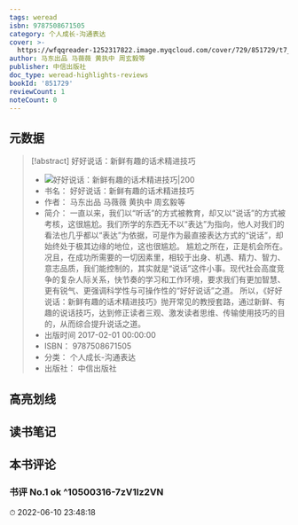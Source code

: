 ```yaml
---
tags: weread
isbn: 9787508671505
category: 个人成长-沟通表达
cover: >-
  https://wfqqreader-1252317822.image.myqcloud.com/cover/729/851729/t7_851729.jpg
author: 马东出品 马薇薇 黄执中 周玄毅等
publisher: 中信出版社
doc_type: weread-highlights-reviews
bookId: '851729'
reviewCount: 1
noteCount: 0
---
```

## 元数据
> [!abstract] 好好说话：新鲜有趣的话术精进技巧
> - ![ 好好说话：新鲜有趣的话术精进技巧|200](https://wfqqreader-1252317822.image.myqcloud.com/cover/729/851729/t7_851729.jpg)
> - 书名： 好好说话：新鲜有趣的话术精进技巧
> - 作者： 马东出品 马薇薇 黄执中 周玄毅等
> - 简介： 一直以来，我们以“听话”的方式被教育，却又以“说话”的方式被考核，这很尴尬。我们所学的东西无不以“表达”为指向，他人对我们的看法也几乎都以“表达”为依据，可是作为最直接表达方式的“说话”，却始终处于极其边缘的地位，这也很尴尬。 尴尬之所在，正是机会所在。况且，在成功所需要的一切因素里，相较于出身、机遇、精力、智力、意志品质，我们能控制的，其实就是“说话”这件小事。现代社会高度竞争的复杂人际关系，快节奏的学习和工作环境，要求我们有更加智慧、更有锐气、更强调科学性与可操作性的“好好说话”之道。 所以，《好好说话：新鲜有趣的话术精进技巧》抛开常见的教授套路，通过新鲜、有趣的说话技巧，达到修正读者三观、激发读者思维、传输使用技巧的目的，从而综合提升说话之道。
> - 出版时间 2017-02-01 00:00:00
> - ISBN： 9787508671505
> - 分类： 个人成长-沟通表达
> - 出版社： 中信出版社

## 高亮划线

## 读书笔记

## 本书评论

### 书评 No.1 ok ^10500316-7zV1lz2VN
⏱ 2022-06-10 23:48:18
